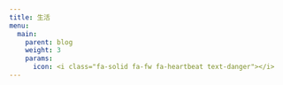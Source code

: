 ```yaml
---
title: 生活
menu:
  main:
    parent: blog
    weight: 3
    params:
      icon: <i class="fa-solid fa-fw fa-heartbeat text-danger"></i>
---
```

